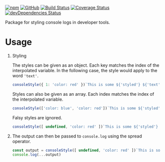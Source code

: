 [![npm](https://img.shields.io/npm/v/@stzhu/console-style-tag.svg)](https://www.npmjs.com/package/@stzhu/console-style-tag)
[![GitHub](https://img.shields.io/github/license/stevezhu/console-style-tag.svg)](https://github.com/stevezhu/console-style-tag/blob/master/LICENSE)
[![Build Status](https://travis-ci.com/stevezhu/console-style-tag.svg)](https://travis-ci.com/stevezhu/console-style-tag)
[![Coverage Status](https://coveralls.io/repos/github/stevezhu/console-style-tag/badge.svg?branch=master)](https://coveralls.io/github/stevezhu/console-style-tag?branch=master)
[![devDependencies Status](https://david-dm.org/stevezhu/console-style-tag/dev-status.svg)](https://david-dm.org/stevezhu/console-style-tag?type=dev)

Package for styling console logs in developer tools.

# Usage

1. Styling

    The styles can be given as an object. Each key matches the index of the interpolated variable. In the following case, the style would apply to the word `'text'`.
      ```javascript
      consoleStyle({ 1: 'color: red' })`This is some ${'styled'} ${'text'}.`
      ```

    Styles can also be given as an array. Each index matches the index of the interpolated variable.
      ```javascript
      consoleStyle(['color: blue', 'color: red'])`This is some ${'styled'} ${'text'}.`
      ```

    Falsy styles are ignored.
      ```javascript
      consoleStyle([ undefined, 'color: red' ])`This is some ${'styled'} ${'text'}.`
      ```

2. The output can then be passed to `console.log` using the spread operator.
    ```javascript
    const output = consoleStyle([ undefined, 'color: red' ])`This is some ${'styled'} ${'text'}.`
    console.log(...output)
    ```
